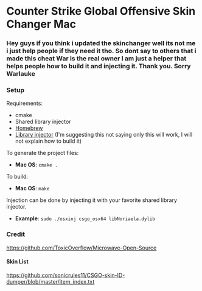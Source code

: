 # Counter Strike Global Offensive Skin Changer Mac

### Hey guys if you think i updated the skinchanger well its not me i just help people if they need it tho. So dont say to others that i made this cheat War is the real owner I am just a helper that helps people how to build it and injecting it. Thank you. Sorry Warlauke 

### Setup
Requirements:

* cmake
* Shared library injector
* [Homebrew](https://brew.sh)
* [Library injector](https://github.com/scen/osxinj) (I'm suggesting this not saying only this will work, I will not explain how to build it)

To generate the project files:

* **Mac OS**: `cmake .`

To build:

* **Mac OS**: `make`

Injection can be done by injecting it with your favorite shared library injector.
* **Example**: `sudo ./osxinj csgo_osx64 libNoriaela.dylib`

### Credit
https://github.com/ToxicOverflow/Microwave-Open-Source

#### Skin List
https://github.com/sonicrules11/CSGO-skin-ID-dumper/blob/master/item_index.txt
